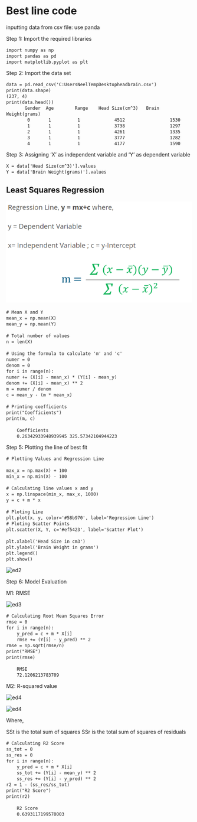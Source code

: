 # Best line code

inputting data from csv file: use panda

Step 1: Import the required libraries 

    import numpy as np
    import pandas as pd
    import matplotlib.pyplot as plt

Step 2: Import the data set

    data = pd.read_csv('C:UsersNeelTempDesktopheadbrain.csv')
    print(data.shape)
    (237, 4)
    print(data.head())
           Gender  Age        Range    Head Size(cm^3)   Brain Weight(grams)
            0       1          1             4512                 1530
            1       1          1             3738                 1297
            2       1          1             4261                 1335
            3       1          1             3777                 1282
            4       1          1             4177                 1590

Step 3: Assigning ‘X’ as independent variable and ‘Y’ as dependent variable

    X = data['Head Size(cm^3)'].values
    Y = data['Brain Weight(grams)'].values

## Least Squares Regression

![ed1](ed1.png)

    # Mean X and Y
    mean_x = np.mean(X)
    mean_y = np.mean(Y)
    
    # Total number of values
    n = len(X)

    # Using the formula to calculate 'm' and 'c'
    numer = 0
    denom = 0
    for i in range(n):
    numer += (X[i] - mean_x) * (Y[i] - mean_y)
    denom += (X[i] - mean_x) ** 2
    m = numer / denom
    c = mean_y - (m * mean_x)
    
    # Printing coefficients
    print("Coefficients")
    print(m, c)

        Coefficients
        0.26342933948939945 325.57342104944223
        
Step 5: Plotting the line of best fit

    # Plotting Values and Regression Line
 
    max_x = np.max(X) + 100
    min_x = np.min(X) - 100
    
    # Calculating line values x and y
    x = np.linspace(min_x, max_x, 1000)
    y = c + m * x
    
    # Ploting Line
    plt.plot(x, y, color='#58b970', label='Regression Line')
    # Ploting Scatter Points
    plt.scatter(X, Y, c='#ef5423', label='Scatter Plot')
    
    plt.xlabel('Head Size in cm3')
    plt.ylabel('Brain Weight in grams')
    plt.legend()
    plt.show()

   ![ed2](https://d1jnx9ba8s6j9r.cloudfront.net/blog/wp-content/uploads/2019/09/Regression-Analysis-Demo-Plot-Least-Squares-Regression-Method-Edureka.png)

Step 6: Model Evaluation

M1: RMSE

![ed3](https://d1jnx9ba8s6j9r.cloudfront.net/blog/wp-content/uploads/2019/09/RMSE-Least-Squares-Regression-Method-Edureka-487x180.png)

    # Calculating Root Mean Squares Error
    rmse = 0
    for i in range(n):
        y_pred = c + m * X[i]
        rmse += (Y[i] - y_pred) ** 2
    rmse = np.sqrt(rmse/n)
    print("RMSE")
    print(rmse)

        RMSE
        72.1206213783709

M2: R-squared value

![ed4](https://d1jnx9ba8s6j9r.cloudfront.net/blog/wp-content/uploads/2019/09/R-sqaured-derivation-2-Least-Squares-Regression-Method-Edureka-300x145.png)

![ed4](https://d1jnx9ba8s6j9r.cloudfront.net/blog/wp-content/uploads/2019/09/R-sqaured-Formula-Least-Squares-Regression-Method-Edureka-300x98.png)

Where,

SSt​ is the total sum of squares
SSr​ is the total sum of squares of residuals

    # Calculating R2 Score
    ss_tot = 0
    ss_res = 0
    for i in range(n):
        y_pred = c + m * X[i]
        ss_tot += (Y[i] - mean_y) ** 2
        ss_res += (Y[i] - y_pred) ** 2
    r2 = 1 - (ss_res/ss_tot)
    print("R2 Score")
    print(r2)
        
        R2 Score
        0.6393117199570003
